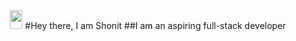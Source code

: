 <div align="center">
<img src="https://github.com/TheDudeThatCode/TheDudeThatCode/blob/master/Assets/Hi.gif" width="20" height="30"> #Hey there, I am Shonit
##I am an aspiring full-stack developer
</div>
